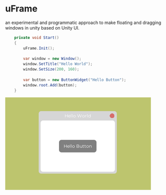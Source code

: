# uFrame
an experimental and programmatic approach to make floating and dragging windows in unity based on Unity UI.
```csharp
    private void Start() 
    {
        uFrame.Init();

        var window = new Window();
        window.SetTitle("Hello World");
        window.SetSize(200, 160);

        var button = new ButtonWidget("Hello Button");
        window.root.Add(button);
    }
```
![screenshot](./screenshot.png)